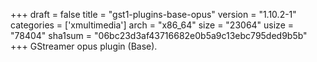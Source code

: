 +++
draft = false
title = "gst1-plugins-base-opus"
version = "1.10.2-1"
categories = ['xmultimedia']
arch = "x86_64"
size = "23064"
usize = "78404"
sha1sum = "06bc23d3af43716682e0b5a9c13ebc795ded9b5b"
+++
GStreamer opus plugin (Base).